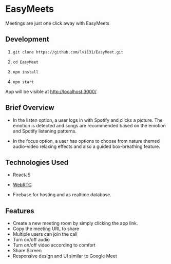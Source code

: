 # EasyMeets

Meetings are just one click away with EasyMeets


## Development

1. `git clone https://github.com/lvi131/EasyMeet.git`

2. `cd EasyMeet`

3. `npm install`

4. `npm start`

App will be visible at [http://localhost:3000/](http://localhost:3000/)


## Brief Overview

- In the listen option, a user logs in with Spotify and clicks a picture. The emotion is detected and songs are recommended based on the emotion and Spotify listening patterns.

- In the focus option, a user has options to choose from nature themed audio-video relaxing effects and also a guided box-breathing feature.


## Technologies Used

- ReactJS

- [WebRTC](https://webrtc.org/)

- Firebase for hosting and as realtime database.


## Features

- Create a new meeting room by simply clicking the app link.
- Copy the meeting URL to share
- Multiple users can join the call
- Turn on/off audio
- Turn on/off video according to comfort
- Share Screen
- Responsive design and UI similar to Google Meet



